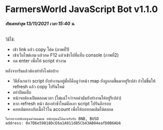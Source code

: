 # FarmersWorld JavaScript Bot v1.1.0

###### **อัพเดทล่าสุด 13/11/2021 เวลา 15:40 น.**


วิธีใช้:
- เข้า link แล้ว copy โค้ด (ภาพที่1)
- เข้าเว็บไซต์เกม แล้วกด F12 แล้วเข้าไปที่แท็บ console (ภาพที่2)
- กด enter เพื่อให้ script ทำงาน

หลังจากรันแล้วต้องทำยังไงต่อบ้าง
- วิธีสังเกตว่า script ยังทำงานอยู่มั้ยก็คือดูว่าหน้า map ยังถูกกดขึ้นมาอยู่รึเปล่า ถ้าไม่ขึ้นให้ refresh แล้ว copy ไปรันใหม่
- อย่าปิดแท็บ
- หน้าจอต้องเปิดตลอดเวลา (ไม่แน่ใจว่าจอดำมันยังทำงานให้อยู่รึเปล่า)
- หาก refresh หน้า ต้องทำซ้ำใหม่คือเอา script ไปรันอีกรอบ
- คอยเติมทองกับเนื้อไว้ใน account เพื่อให้บอทกดเติมได้ตลอด


```
ใครอยากสนับสนุนค่าขนมผม สนับสุนนได้นะครับรับ BNB, BUSD 
address: 0x7D6e59818DcE6a1A911d85Cb43AB04eafD0B6Ab6
```
